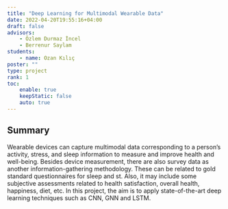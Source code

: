 ```yaml
---
title: "Deep Learning for Multimodal Wearable Data"
date: 2022-04-20T19:55:16+04:00
draft: false
advisors: 
    - Özlem Durmaz İncel
    - Berrenur Saylam
students: 
    - name: Ozan Kılıç
poster: ""
type: project
rank: 1
toc:
    enable: true
    keepStatic: false
    auto: true
---
```


## Summary
Wearable devices can capture multimodal data corresponding to a person’s activity, stress, and sleep information to measure and improve health and well-being. Besides device measurement, there are also survey data as another information-gathering methodology. These can be related to gold standard questionnaires for sleep and st. Also, it may include some subjective assessments related to health satisfaction, overall health, happiness, diet, etc. In this project, the aim is to apply state-of-the-art deep learning techniques such as CNN, GNN and LSTM.